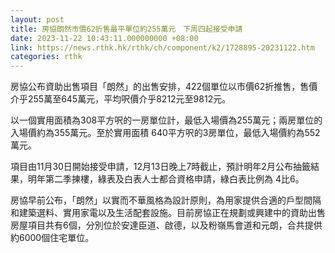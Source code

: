 ```yaml
---
layout: post
title: 房協朗然市價62折售最平單位約255萬元　下周四起接受申請
date: 2023-11-22 10:43:11.000000000 +08:00
link: https://news.rthk.hk/rthk/ch/component/k2/1728895-20231122.htm
categories: rthk
---
```


房協公布資助出售項目「朗然」的出售安排，422個單位以市價62折推售，售價介乎255萬至645萬元，平均呎價介乎8212元至9812元。

以一個實用面積為308平方呎的一房單位計，最低入場價為255萬元；兩房單位的入場價約為355萬元。至於實用面積 640平方呎的3房單位，最低入場價約為552萬元。

項目由11月30日開始接受申請，12月13日晚上7時截止，預計明年2月公布抽籤結果，明年第二季揀樓，綠表及白表人士都合資格申請，綠白表比例為 4比6。

房協早前公布，「朗然」以實而不華風格為設計原則，為用家提供合適的戶型間隔和建築選料、實用家電以及生活配套設施。目前房協正在規劃或興建中的資助出售房屋項目共有6個，分別位於安達臣道、啟德，以及粉嶺馬會道和元朗，合共提供約6000個住宅單位。
